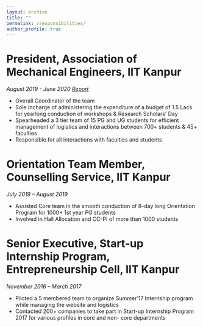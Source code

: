 ```yaml
---
layout: archive
title: ""
permalink: /responsibilities/
author_profile: true
---
```


President, Association of Mechanical Engineers, IIT Kanpur
======
*August 2019 - June 2020*   *[Report](src="/files/Biodata_Tarun_Sharma.pdf")*
* Overall Coordinator of the team
* Sole Incharge of administering the expenditure of a budget of 1.5 Lacs for yearlong conduction of workshops & Research Scholars’ Day
* Spearheaded a 3 tier team of 15 PG and UG students for efficient management of logistics and interactions between 700+ students & 45+ faculties
* Responsible for all interactions with faculties and students
  
  
  
Orientation Team Member, Counselling Service, IIT Kanpur
======
*July 2019 – August 2019*
* Assisted Core team in the smooth conduction of 8-day long Orientation Program for 1000+ 1st  year PG students
* Involved in Hall Allocation and CC-PI of more than 1000 students

Senior Executive, Start-up Internship Program, Entrepreneurship Cell, IIT Kanpur
======
*November 2016 – March 2017*
* Piloted a 5 membered team to organize Summer’17 Internship program while managing the website and logistics
* Contacted 200+ companies to take part in Start-up Internship Program 2017 for various profiles in core and non- core departments



<!--
{% include base_path %}

{% for post in site.responsibilities reversed %}
  {% include archive-single.html %}
{% endfor %} -->
